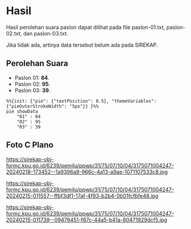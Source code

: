 # Hasil

Hasil perolehan suara paslon dapat dilihat pada file paslon-01.txt, paslon-02.txt, dan paslon-03.txt.

Jika tidak ada, artinya data tersebut belum ada pada SIREKAP.

## Perolehan Suara

 * Paslon 01: **84**.
 * Paslon 02: **95**.
 * Paslon 03: **39**.

```mermaid
%%{init: {"pie": {"textPosition": 0.5}, "themeVariables": {"pieOuterStrokeWidth": "5px"}} }%%
pie showData
    "01" : 84
    "02" : 95
    "03" : 39
```
## Foto C Plano

https://sirekap-obj-formc.kpu.go.id/6239/pemilu/ppwp/31/75/07/10/04/3175071004247-20240218-173452--1a9396a9-966c-4a13-a9ae-1071107533c8.jpg

https://sirekap-obj-formc.kpu.go.id/6239/pemilu/ppwp/31/75/07/10/04/3175071004247-20240215-011557--ffbf3df1-17af-4f93-b2b4-0b01fcfbfe48.jpg

https://sirekap-obj-formc.kpu.go.id/6239/pemilu/ppwp/31/75/07/10/04/3175071004247-20240215-011739--09476451-f87c-44a5-b41a-80471929dcf5.jpg
